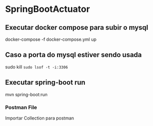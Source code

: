 # SpringBootActuator


## Executar docker compose para subir o mysql
docker-compose -f docker-compose.yml up


## Caso a porta do mysql estiver sendo usada
sudo kill `sudo lsof -t -i:3306`


## Executar spring-boot run
mvn spring-boot:run


### Postman File
Importar Collection para postman
